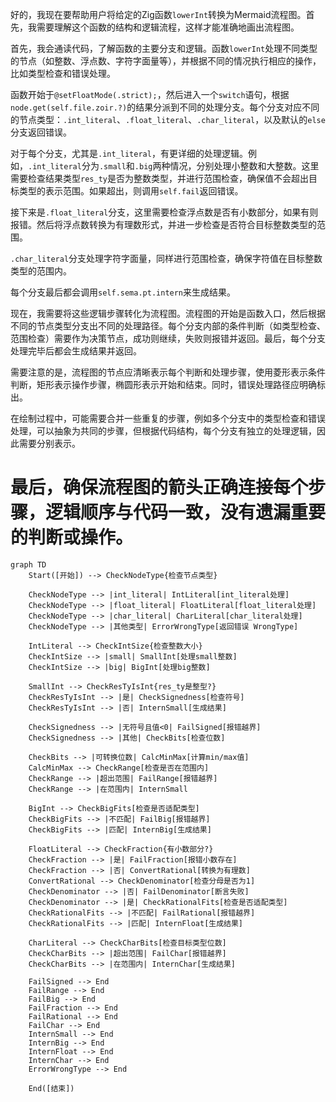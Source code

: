 好的，我现在要帮助用户将给定的Zig函数`lowerInt`转换为Mermaid流程图。首先，我需要理解这个函数的结构和逻辑流程，这样才能准确地画出流程图。

首先，我会通读代码，了解函数的主要分支和逻辑。函数`lowerInt`处理不同类型的节点（如整数、浮点数、字符字面量等），并根据不同的情况执行相应的操作，比如类型检查和错误处理。

函数开始于`@setFloatMode(.strict);`，然后进入一个`switch`语句，根据`node.get(self.file.zoir.?)`的结果分派到不同的处理分支。每个分支对应不同的节点类型：`.int_literal`、`.float_literal`、`.char_literal`，以及默认的`else`分支返回错误。

对于每个分支，尤其是`.int_literal`，有更详细的处理逻辑。例如，`.int_literal`分为`.small`和`.big`两种情况，分别处理小整数和大整数。这里需要检查结果类型`res_ty`是否为整数类型，并进行范围检查，确保值不会超出目标类型的表示范围。如果超出，则调用`self.fail`返回错误。

接下来是`.float_literal`分支，这里需要检查浮点数是否有小数部分，如果有则报错。然后将浮点数转换为有理数形式，并进一步检查是否符合目标整数类型的范围。

`.char_literal`分支处理字符字面量，同样进行范围检查，确保字符值在目标整数类型的范围内。

每个分支最后都会调用`self.sema.pt.intern`来生成结果。

现在，我需要将这些逻辑步骤转化为流程图。流程图的开始是函数入口，然后根据不同的节点类型分支出不同的处理路径。每个分支内部的条件判断（如类型检查、范围检查）需要作为决策节点，成功则继续，失败则报错并返回。最后，每个分支处理完毕后都会生成结果并返回。

需要注意的是，流程图的节点应清晰表示每个判断和处理步骤，使用菱形表示条件判断，矩形表示操作步骤，椭圆形表示开始和结束。同时，错误处理路径应明确标出。

在绘制过程中，可能需要合并一些重复的步骤，例如多个分支中的类型检查和错误处理，可以抽象为共同的步骤，但根据代码结构，每个分支有独立的处理逻辑，因此需要分别表示。

最后，确保流程图的箭头正确连接每个步骤，逻辑顺序与代码一致，没有遗漏重要的判断或操作。
================================================
```mermaid
graph TD
    Start([开始]) --> CheckNodeType{检查节点类型}
    
    CheckNodeType --> |int_literal| IntLiteral[int_literal处理]
    CheckNodeType --> |float_literal| FloatLiteral[float_literal处理]
    CheckNodeType --> |char_literal| CharLiteral[char_literal处理]
    CheckNodeType --> |其他类型| ErrorWrongType[返回错误 WrongType]
    
    IntLiteral --> CheckIntSize{检查整数大小}
    CheckIntSize --> |small| SmallInt[处理small整数]
    CheckIntSize --> |big| BigInt[处理big整数]
    
    SmallInt --> CheckResTyIsInt{res_ty是整型?}
    CheckResTyIsInt --> |是| CheckSignedness[检查符号]
    CheckResTyIsInt --> |否| InternSmall[生成结果]
    
    CheckSignedness --> |无符号且值<0| FailSigned[报错越界]
    CheckSignedness --> |其他| CheckBits[检查位数]
    
    CheckBits --> |可转换位数| CalcMinMax[计算min/max值]
    CalcMinMax --> CheckRange[检查是否在范围内]
    CheckRange --> |超出范围| FailRange[报错越界]
    CheckRange --> |在范围内| InternSmall
    
    BigInt --> CheckBigFits[检查是否适配类型]
    CheckBigFits --> |不匹配| FailBig[报错越界]
    CheckBigFits --> |匹配| InternBig[生成结果]
    
    FloatLiteral --> CheckFraction{有小数部分?}
    CheckFraction --> |是| FailFraction[报错小数存在]
    CheckFraction --> |否| ConvertRational[转换为有理数]
    ConvertRational --> CheckDenominator[检查分母是否为1]
    CheckDenominator --> |否| FailDenominator[断言失败]
    CheckDenominator --> |是| CheckRationalFits[检查是否适配类型]
    CheckRationalFits --> |不匹配| FailRational[报错越界]
    CheckRationalFits --> |匹配| InternFloat[生成结果]
    
    CharLiteral --> CheckCharBits[检查目标类型位数]
    CheckCharBits --> |超出范围| FailChar[报错越界]
    CheckCharBits --> |在范围内| InternChar[生成结果]
    
    FailSigned --> End
    FailRange --> End
    FailBig --> End
    FailFraction --> End
    FailRational --> End
    FailChar --> End
    InternSmall --> End
    InternBig --> End
    InternFloat --> End
    InternChar --> End
    ErrorWrongType --> End
    
    End([结束])
```